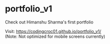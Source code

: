 # portfolio_v1
 Check out Himanshu Sharma's first portfolio <br/>

Visit: https://codingcroc01.github.io/portfolio_v1/ <br/>
(Note: Not optimized for mobile screens currently)

